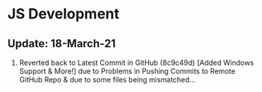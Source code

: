 # JS Development
Update: 18-March-21
------------------------------
1. Reverted back to Latest Commit in GitHub (8c9c49d) [Added Windows Support & More!] due to Problems in Pushing Commits to Remote GitHub Repo & due to some files being mismatched...